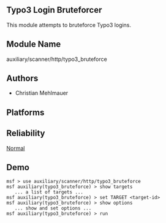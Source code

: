 ## Typo3 Login Bruteforcer

This module attempts to bruteforce Typo3 logins.


## Module Name
auxiliary/scanner/http/typo3_bruteforce

## Authors
* Christian Mehlmauer





## Platforms


## Reliability
[Normal](https://github.com/rapid7/metasploit-framework/wiki/Exploit-Ranking)

## Demo

```
msf > use auxiliary/scanner/http/typo3_bruteforce
msf auxiliary(typo3_bruteforce) > show targets
   ... a list of targets ...
msf auxiliary(typo3_bruteforce) > set TARGET <target-id>
msf auxiliary(typo3_bruteforce) > show options
   ... show and set options ...
msf auxiliary(typo3_bruteforce) > run
```
    
    
